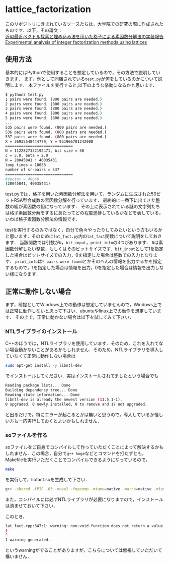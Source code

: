 # lattice_factorization

このリポジトリに含まれているソースたちは，大学院での研究の際に作成されたものです．以下，その論文：
<br>[
近似最近ベクトル探索と埋め込み法を用いた格子による素因数分解法の実装報告](https://www.iwsec.org/scis/2024/program.html#2B4)
<br>
[Experimental analysis of integer factorization methods using lattices](https://link.springer.com/chapter/10.1007/978-981-97-7737-2_8)

## 使用方法

基本的にはPythonで使用することを想定しているので，その方法で説明していきます．
まず，例として同梱されている``test.py``が何をしているのかについて説明します．
本ファイルを実行すると,以下のような挙動になるかと思います．

```sh
$ python3 test.py
1 pairs were found. (800 pairs are needed.)
2 pairs were found. (800 pairs are needed.)
3 pairs were found. (800 pairs are needed.)
4 pairs were found. (800 pairs are needed.)
5 pairs were found. (800 pairs are needed.)
...
535 pairs were found. (800 pairs are needed.)
536 pairs were found. (800 pairs are needed.)
537 pairs were found. (800 pairs are needed.)
X = 36935548444779, Y = 951966701242008
==============================
N = 1122827332192471, bit size = 50
c = 5.0, beta = 2.0
N = 28045841 * 40035431
loop times = 18058
number of sr-pairs = 537
==============================
#Vector = 40648
(28045841, 40035431)
```

test.pyでは，格子を用いた素因数分解法を用いて，ランダムに生成された50ビットRSA型合成数の素因数分解を行っています．
最終的に一番下に出てきた整数の組が素因数の組になっています．
その上に表示されている謎の文字列たちは格子素因数分解をするにあたってどの程度進捗しているかなどを表している，いわば格子素因数分解法の情報です．

testを実行するのみではなく，自分で色々やったりしてみたいという方もいるかと思います．そのために``lat_fact.py``内の``lat_fact``関数について説明をしておきます．
当該関数では引数が``N``，``bit_input``，``print_info``の3つがあります．
``N``は素因数分解したい整数，もしくはそのビットサイズです．``bit_input``として1を指定した場合はビットサイズでの入力，0を指定した場合は整数での入力となります．
``print_info``は``* pairs were found``とかそのへんの情報を出力するかを指定するもので，1を指定した場合は情報を出力，0を指定した場合は情報を出力しない様になります．

## 正常に動作しない場合
まず，前提としてWindows上での動作は想定していませんので，Windows上では正常に動作しないと思って下さい．ubuntuやlinux上での動作を想定しています．
その上で，正常に動かない場合は以下を試してみて下さい．

### NTLライブライのインストール

C++のほうでは，NTLライブラリを使用しています．そのため，これを入れてない場合動かないことがあるかもしれません．そのため，NTLライブラリを導入していなくて正常に動作しない場合は
```sh
sudo apt-get install -y libntl-dev
```
でインストールしてください．実はインストールされてましたという場合でも
```sh
Reading package lists... Done
Building dependency tree... Done
Reading state information... Done
libntl-dev is already the newest version (11.5.1-1).
0 upgraded, 0 newly installed, 0 to remove and 17 not upgraded.
```
と出るだけで，特にエラーが起こるとかは無いと思うので，導入しているか怪しい方も一応実行しておくとよいかもしれません．

### soファイルを作る
soファイルをご自身でコンパイルして作っていただくことによって解決するかもしれません．この場合，自分で``g++ hoge``などとコマンドを打たずとも，Makefileを実行いただくことでコンパイルできるようになっているので，
```sh
make
```
を実行して，libfact.soを生成して下さい．
```sh
g++ -shared -fPIC -O3 -mavx2 -fopenmp -mtune=native -march=native -mfpmath=both -unroll-loops -o libfact.so src/lat_fact.cpp -lntl
```

また，コンパイルには必ずNTLライブラリが必要になりますので，インストールは済ませておいて下さい．

このとき，
```sh
lat_fact.cpp:347:1: warning: non-void function does not return a value in all control paths [-Wreturn-type]
}
^
1 warning generated.
```

というwarningがでることがありますが，こちらについては無視していただいて構いません．